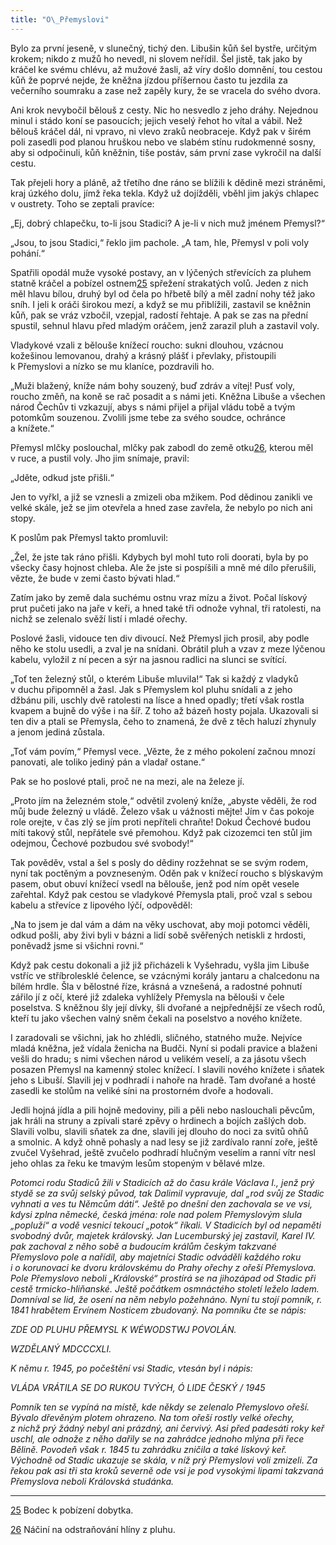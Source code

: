 ```yaml
---
title: "O\_Přemyslovi"
---
```


Bylo za první jeseně, v slunečný, tichý den. Libušin kůň šel bystře, určitým krokem; nikdo z mužů ho nevedl, ni slovem neřídil. Šel jistě, tak jako by kráčel ke svému chlévu, až mužové žasli, až víry došlo domnění, tou cestou kůň že poprvé nejde, že kněžna jízdou příšernou často tu jezdila za večerního soumraku a zase než zapěly kury, že se vracela do svého dvora.

Ani krok nevybočil bělouš z cesty. Nic ho nesvedlo z jeho dráhy. Nejednou minul i stádo koní se pasoucích; jejich veselý řehot ho vítal a vábil. Než bělouš kráčel dál, ni vpravo, ni vlevo zraků neobraceje. Když pak v širém poli zasedli pod planou hruškou nebo ve slabém stínu rudokmenné sosny, aby si odpočinuli, kůň kněžnin, tiše postáv, sám první zase vykročil na další cestu.

Tak přejeli hory a pláně, až třetího dne ráno se blížili k dědině mezi stráněmi, kraj úzkého dolu, jímž řeka tekla. Když už dojížděli, vběhl jim jakýs chlapec v oustrety. Toho se zeptali pravíce:

„Ej, dobrý chlapečku, to-li jsou Stadici? A je-li v nich muž jménem Přemysl?“

„Jsou, to jsou Stadici,“ řeklo jim pachole. „A tam, hle, Přemysl v poli voly pohání.“

Spatřili opodál muže vysoké postavy, an v lýčených střevících za pluhem statně kráčel a pobízel ostnem[25](../Text/stare_povesti_ceske_012.xhtml#footnote-025) spřežení strakatých volů. Jeden z nich měl hlavu bílou, druhý byl od čela po hřbetě bílý a měl zadní nohy též jako sníh. I jeli k oráči širokou mezí, a když se mu přiblížili, zastavil se kněžnin kůň, pak se vráz vzbočil, vzepjal, radostí řehtaje. A pak se zas na přední spustil, sehnul hlavu před mladým oráčem, jenž zarazil pluh a zastavil voly.

Vladykové vzali z bělouše knížecí roucho: sukni dlouhou, vzácnou kožešinou lemovanou, drahý a krásný plášť i převlaky, přistoupili k Přemyslovi a nízko se mu klaníce, pozdravili ho.

„Muži blažený, kníže nám bohy souzený, buď zdráv a vítej! Pusť voly, roucho změň, na koně se rač posadit a s námi jeti. Kněžna Libuše a všechen národ Čechův ti vzkazují, abys s námi přijel a přijal vládu tobě a tvým potomkům souzenou. Zvolili jsme tebe za svého soudce, ochránce a knížete.“

Přemysl mlčky poslouchal, mlčky pak zabodl do země otku[26](../Text/stare_povesti_ceske_012.xhtml#footnote-024), kterou měl v ruce, a pustil voly. Jho jim snímaje, pravil:

„Jděte, odkud jste přišli.“

Jen to vyřkl, a již se vznesli a zmizeli oba mžikem. Pod dědinou zanikli ve velké skále, jež se jim otevřela a hned zase zavřela, že nebylo po nich ani stopy.

K poslům pak Přemysl takto promluvil:

„Žel, že jste tak ráno přišli. Kdybych byl mohl tuto roli doorati, byla by po všecky časy hojnost chleba. Ale že jste si pospíšili a mně mé dílo přerušili, vězte, že bude v zemi často bývati hlad.“

Zatím jako by země dala suchému ostnu vraz mízu a život. Počal lískový prut pučeti jako na jaře v keři, a hned také tři odnože vyhnal, tři ratolesti, na nichž se zelenalo svěží listí i mladé ořechy.

Poslové žasli, vidouce ten div divoucí. Než Přemysl jich prosil, aby podle něho ke stolu usedli, a zval je na snídani. Obrátil pluh a vzav z meze lýčenou kabelu, vyložil z ní pecen a sýr na jasnou radlici na slunci se svítící.

„Toť ten železný stůl, o kterém Libuše mluvila!“ Tak si každý z vladyků v duchu připomněl a žasl. Jak s Přemyslem kol pluhu snídali a z jeho džbánu pili, uschly dvě ratolesti na lísce a hned opadly; třetí však rostla kvapem a bujně do výše i na šíř. Z toho až bázeň hosty pojala. Ukazovali si ten div a ptali se Přemysla, čeho to znamená, že dvě z těch haluzí zhynuly a jenom jediná zů­stala.

„Toť vám povím,“ Přemysl vece. „Vězte, že z mého pokolení začnou mnozí panovati, ale toliko jediný pán a vladař ostane.“

Pak se ho poslové ptali, proč ne na mezi, ale na železe jí.

„Proto jím na železném stole,“ odvětil zvolený kníže, „abyste věděli, že rod můj bude železný u vládě. Železo však u vážnosti mějte! Jím v čas pokoje role orejte, v čas zlý se jím proti nepříteli chraňte! Dokud Čechové budou míti takový stůl, nepřátele své přemohou. Když pak cizozemci ten stůl jim odejmou, Čechové pozbudou své svobody!“

Tak pověděv, vstal a šel s posly do dědiny rozžehnat se se svým rodem, nyní tak poctěným a povzneseným. Oděn pak v knížecí roucho s blýskavým pasem, obut obuví knížecí vsedl na bělouše, jenž pod ním opět vesele zařehtal. Když pak cestou se vladykové Přemysla ptali, proč vzal s sebou kabelu a střevíce z lipového lýčí, odpověděl:

„Na to jsem je dal vám a dám na věky uschovat, aby moji potomci věděli, odkud pošli, aby živi byli v bázni a lidí sobě svěřených netiskli z hrdosti, poněvadž jsme si všichni rovni.“

Když pak cestu dokonali a již již přicházeli k Vyšehradu, vyšla jim Libuše vstříc ve stříbrolesklé čelence, se vzácnými korály jantaru a chalcedonu na bílém hrdle. Šla v bělostné říze, krásná a vznešená, a radostné pohnutí zářilo jí z očí, které již zdaleka vyhlížely Přemysla na bělouši v čele poselstva. S kněžnou šly její dívky, šli dvořané a nejpřednější ze všech rodů, kteří tu jako všechen valný sněm čekali na poselstvo a nového knížete.

I zaradovali se všichni, jak ho zhlédli, sličného, statného muže. Nejvíce mladá kněžna, jež vídala ženicha na Budči. Nyní si podali pravice a blaženi vešli do hradu; s nimi všechen národ u velikém veselí, a za jásotu všech posazen Přemysl na kamenný stolec knížecí. I slavili nového knížete i sňatek jeho s Libuší. Slavili jej v podhradí i nahoře na hradě. Tam dvořané a hosté zasedli ke stolům na veliké síni na prostorném dvoře a hodovali.

Jedli hojná jídla a pili hojně medoviny, pili a pěli nebo naslouchali pěvcům, jak hráli na struny a zpívali staré zpěvy o hrdinech a bojích zašlých dob. Slavili volbu, slavili sňatek za dne, slavili jej dlouho do noci za svitů ohňů a smolnic. A když ohně pohasly a nad lesy se již zardívalo ranní zoře, ještě zvučel Vyšehrad, ještě zvučelo podhradí hlučným veselím a ranní vítr nesl jeho ohlas za řeku ke tmavým lesům stopeným v bělavé mlze.

  

_Potomci rodu Stadiců žili v Stadicích až do času krále Václava I., jenž prý stydě se za svůj selský původ, tak Dalimil vypravuje, dal „rod svůj ze Stadic vyhnati a ves tu Němcům dáti“. Ještě po dnešní den zachovala se ve vsi, kdysi zplna německé, česká jména: role nad polem Přemyslovým slula „popluží“ a vodě vesnicí tekoucí „potok“ říkali. V Stadicích byl od nepaměti svobodný dvůr, majetek královský. Jan Lucemburský jej zastavil, Karel IV. pak zachoval z něho sobě a budoucím králům českým takzvané Přemyslovo pole a nařídil, aby majetníci Stadic odváděli každého roku i o korunovaci ke dvoru královskému do Prahy ořechy z ořeší Přemyslova. Pole Přemyslovo neboli „Královské“ prostírá se na jihozápad od Stadic při cestě trmicko-hliňanské. Ještě počátkem osmnáctého století leželo ladem. Domníval se lid, že osení na něm nebylo požehnáno. Nyní tu stojí pomník, r. 1841 hrabětem Ervínem Nosticem zbudovaný. Na pomníku čte se nápis:_

  

_ZDE OD PLUHU PŘEMYSL K WÉWODSTWJ POVOLÁN._

_WZDĚLANÝ MDCCCXLI._

  

_K němu r. 1945, po počeštění vsi Stadic, vtesán byl i nápis:_

  

_VLÁDA VRÁTILA SE DO RUKOU TVÝCH, Ó LIDE ČESKÝ / 1945_

  

_Pomník ten se vypíná na místě, kde někdy se zelenalo Přemyslovo ořeší. Bývalo dřevěným plotem ohrazeno. Na tom ořeší rostly velké ořechy, z nichž prý žádný nebyl ani prázdný, ani červivý. Asi před padesáti roky keř uschl, ale odnože z něho dařily se na zahrádce jednoho mlýna při řece Bělině. Povodeň však r. 1845 tu zahrádku zničila a také lískový keř. Východně od Stadic ukazuje se skála, v níž prý Přemyslovi voli zmizeli. Za řekou pak asi tři sta kroků severně ode vsi je pod vysokými lipami takzvaná Přemyslova neboli Královská studánka._

  

* * *

[25](../Text/stare_povesti_ceske_012.xhtml#footnote-025-backlink) Bodec k pobízení dobytka.

[26](../Text/stare_povesti_ceske_012.xhtml#footnote-024-backlink) Náčiní na odstraňování hlíny z pluhu.
